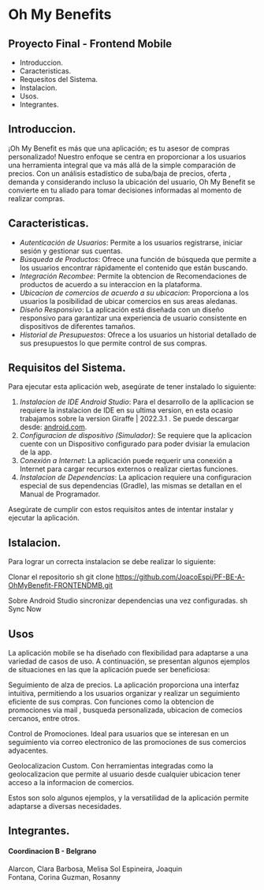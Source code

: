 # Oh My Benefits
## Proyecto Final - Frontend Mobile

- Introduccion.
- Caracteristicas.
- Requesitos del Sistema.
- Instalacion.
- Usos.
- Integrantes.

## Introduccion.

¡Oh My Benefit es más que una aplicación; es tu asesor de compras personalizado! Nuestro enfoque se centra en proporcionar a los usuarios una herramienta integral que va más allá de la simple comparación de precios. Con un análisis estadístico de suba/baja de precios, oferta , demanda  y considerando incluso la ubicación del usuario, Oh My Benefit se convierte en tu aliado para tomar decisiones informadas al momento de realizar compras.


## Caracteristicas.

- *Autenticación de Usuarios*: Permite a los usuarios registrarse, iniciar sesión y gestionar sus cuentas.
- *Búsqueda de Productos*: Ofrece una función de búsqueda  que permite a los usuarios encontrar rápidamente el contenido que están buscando.
- *Integración Recombee*: Permite la obtencion de Recomendaciones de productos de acuerdo a  su interaccion en la plataforma.
- *Ubicacion de comercios de acuerdo a su ubicacion*: Proporciona a los usuarios la posibilidad de ubicar comercios en sus areas aledanas.
- *Diseño Responsivo*: La aplicación está diseñada con un diseño responsivo para garantizar una experiencia de usuario consistente en dispositivos de diferentes tamaños.
- *Historial de Presupuestos*: Ofrece a los usuarios un historial detallado de sus presupuestos lo que permite control de sus compras.

## Requisitos del Sistema.

Para ejecutar esta aplicación web, asegúrate de tener instalado lo siguiente:

1. *Instalacion de IDE Android Studio*: Para el desarrollo de la apllicacion se requiere la instalacion de IDE en su ultima version, en esta ocasio trabajamos sobre la version Giraffe | 2022.3.1 . Se puede descargar desde: [android.com](https://developer.android.com/studio?hl=es-419).
2. *Configuracion de dispositivo (Simulador)*: Se requiere que la aplicacion cuente con un Dispositivo configurado para poder dvisiar la emulacion de la app.
3. *Conexión a Internet*: La aplicación puede requerir una conexión a Internet para cargar recursos externos o realizar ciertas funciones.
5. *Instalacion de Dependencias*: La aplicacion requiere una configuracion especial de sus dependencias (Gradle), las mismas se detallan en el Manual de Programador.

Asegúrate de cumplir con estos requisitos antes de intentar instalar y ejecutar la aplicación.

## Istalacion.
Para lograr un correcta instalacion se debe realizar lo siguiente:

Clonar el repositorio
sh
git clone https://github.com/JoacoEspi/PF-BE-A-OhMyBenefit-FRONTENDMB.git

Sobre Android Studio sincronizar dependencias una vez configuradas.
sh
Sync Now


## Usos
La aplicación mobile se ha diseñado con flexibilidad para adaptarse a una variedad de casos de uso. A continuación, se presentan algunos ejemplos de situaciones en las que la aplicación puede ser beneficiosa:

Seguimiento de alza de precios.
La aplicación proporciona una interfaz intuitiva, permitiendo a los usuarios organizar y realizar un seguimiento eficiente de sus compras. Con funciones como la obtencion de promociones via mail , busqueda personalizada, ubicacion de comecios cercanos, entre otros. 

Control de Promociones.
Ideal para usuarios que se interesan en un seguimiento via correo electronico  de las promociones de sus comercios adyacentes.

Geolocalizacion Custom.
Con herramientas integradas como la geolocalizacion que permite al usuario desde cualquier ubicacion tener acceso a la informacion de comercios.

Estos son solo algunos ejemplos, y la versatilidad de la aplicación permite adaptarse a diversas necesidades. 

## Integrantes.
#### Coordinacion B - Belgrano
Alarcon, Clara 
Barbosa, Melisa Sol
Espineira, Joaquin  
Fontana, Corina
Guzman, Rosanny
